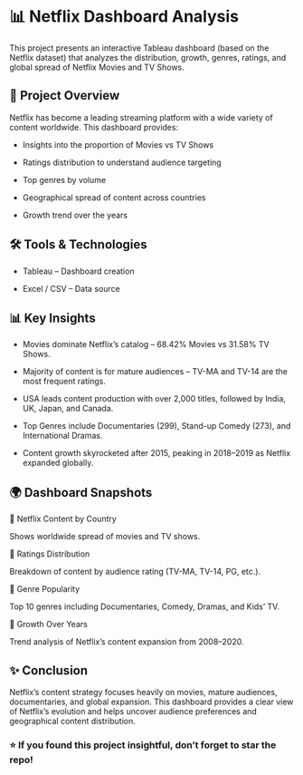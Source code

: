 # 📊 Netflix Dashboard Analysis

This project presents an interactive Tableau dashboard (based on the Netflix dataset) that analyzes the distribution, growth, genres, ratings, and global spread of Netflix Movies and TV Shows.

## 📌 Project Overview

Netflix has become a leading streaming platform with a wide variety of content worldwide. This dashboard provides:

- Insights into the proportion of Movies vs TV Shows

- Ratings distribution to understand audience targeting

- Top genres by volume

- Geographical spread of content across countries

- Growth trend over the years

## 🛠️ Tools & Technologies

- Tableau – Dashboard creation

- Excel / CSV – Data source

## 📊 Key Insights

-  Movies dominate Netflix’s catalog – 68.42% Movies vs 31.58% TV Shows.

- Majority of content is for mature audiences – TV-MA and TV-14 are the most frequent ratings.

- USA leads content production with over 2,000 titles, followed by India, UK, Japan, and Canada.

- Top Genres include Documentaries (299), Stand-up Comedy (273), and International Dramas.

- Content growth skyrocketed after 2015, peaking in 2018–2019 as Netflix expanded globally.

## 🌍 Dashboard Snapshots

🔹 Netflix Content by Country

Shows worldwide spread of movies and TV shows.

🔹 Ratings Distribution

Breakdown of content by audience rating (TV-MA, TV-14, PG, etc.).

🔹 Genre Popularity

Top 10 genres including Documentaries, Comedy, Dramas, and Kids’ TV.

🔹 Growth Over Years

Trend analysis of Netflix’s content expansion from 2008–2020.

## ✨ Conclusion

Netflix’s content strategy focuses heavily on movies, mature audiences, documentaries, and global expansion. This dashboard provides a clear view of Netflix’s evolution and helps uncover audience preferences and geographical content distribution.

### ⭐ If you found this project insightful, don’t forget to star the repo!






